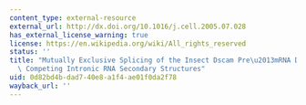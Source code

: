 ```yaml
---
content_type: external-resource
external_url: http://dx.doi.org/10.1016/j.cell.2005.07.028
has_external_license_warning: true
license: https://en.wikipedia.org/wiki/All_rights_reserved
status: ''
title: "Mutually Exclusive Splicing of the Insect Dscam Pre\u2013mRNA Directed by\
  \ Competing Intronic RNA Secondary Structures"
uid: 0d82bd4b-dad7-40e8-a1f4-ae01f0da2f78
wayback_url: ''
---
```

